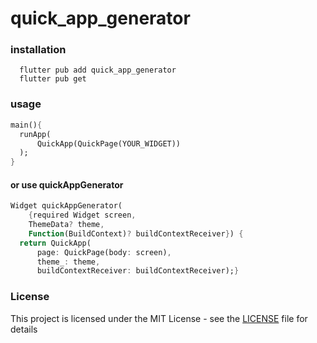 # quick_app_generator
### installation
```commandline
  flutter pub add quick_app_generator
  flutter pub get
```
### usage
```dart
main(){
  runApp(
      QuickApp(QuickPage(YOUR_WIDGET))
  );
}
```
#### or use quickAppGenerator
```dart
Widget quickAppGenerator(
    {required Widget screen,
    ThemeData? theme,
    Function(BuildContext)? buildContextReceiver}) {
  return QuickApp(
      page: QuickPage(body: screen),
      theme_: theme,
      buildContextReceiver: buildContextReceiver);}
```

### License
This project is licensed under the MIT License - see the [LICENSE](LICENSE) file for details

